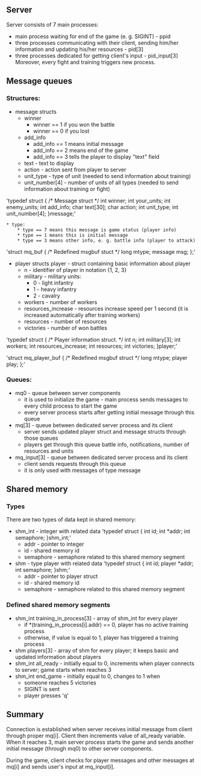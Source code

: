 ## Server
Server consists of 7 main processes:
* main process waiting for end of the game (e. g. SIGINT) - ppid
* three processes communicating with their client, sending him/her information and updating his/her resources - pid[3]
* three processes dedicated for getting client's input - pid_input[3]
Moreover, every fight and training triggers new process. 

## Message queues
### Structures:
* message structs 
    * winner
        * winner == 1 if you won the battle
        * winner == 0 if you lost
    * add_info
        * add_info == 1 means initial message
        * add_info == 2 means end of the game
        * add_info == 3 tells the player to display "text" field
    * text - text to display
    * action - action sent from player to server
    * unit_type - type of unit (needed to send information about training)
    * unit_number[4] - number of units of all types (needed to send information about training or fight)

'typedef struct {
    /* Message struct */
    int winner; 
    int your_units; 
    int enemy_units; 
    int add_info; 
    char text[30];
    char action;
    int unit_type;
    int unit_number[4];
}message;'

    * type:
        * type == 7 means this message is game status (player info)
        * type == 1 means this is initial message
        * type == 3 means other info, e. g. battle info (player to attack)

'struct mq_buf {
    /* Redefined msgbuf stuct */
    long mtype; 
    message msg;
};'

* player structs 
player - struct containing basic information about player
    * n - identifier of player in notation {1, 2, 3}
    * military - military units:
        * 0 - light infantry
        * 1 - heavy infantry
        * 2 - cavalry
    * workers - number of workers
    * resources_increase - resources increase speed per 1 second (it is increased automatically after training workers)
    * resources - number of resources
    * victories - number of won battles

'typedef struct {
    /* Player information struct. */
    int n;
    int military[3];
    int workers;
    int resources_increase; 
    int resources;
    int victories;
}player;'

'struct mq_player_buf {
    /* Redefined msgbuf struct */
    long mtype;
    player play;
};'

### Queues:
* mq0 - queue between server components
    * it is used to initialize the game - main process sends messages to every child process to start the game
    * every server process starts after getting initial message through this queue
* mq[3] - queue between dedicated server process and its client 
    * server sends updated player struct and message structs through those queues
    * players get through this queue battle info, notifications, number of resources and units
* mq_input[3] - queue between dedicated server process and its client
    * client sends requests through this queue
    * it is only used with messages of type message

## Shared memory
### Types
There are two types of data kept in shared memory:
* shm_int - integer with related data
'typedef struct {
    int id;
    int *addr;
    int semaphore;
}shm_int;'
    * addr - pointer to integer
    * id - shared memory id
    * semaphore - semaphore related to this shared memory segment
* shm - type player with related data
'typedef struct {
    int id;
    player *addr;
    int semaphore;
}shm;'
    * addr - pointer to player struct
    * id - shared memory id
    * semaphore - semaphore related to this shared memory segment
### Defined shared memory segments
* shm_int training_in_process[3] - array of shm_int for every player
    * if *(training_in_process[i].addr) == 0, player has no active training process
    * otherwise, if value is equal to 1, player has triggered a training process
* shm players[3] - array of shm for every player; it keeps basic and updated information about players
* shm_int all_ready - initially equal to 0, increments when player connects to server; game starts when reaches 3
* shm_int end_game - initially equal to 0, changes to 1 when 
    * someone reaches 5 victories
    * SIGINT is sent
    * player presses 'q'

## Summary
Connection is established when server receives initial message from client through proper mq[i]. 
Client then increments value of all_ready variable. When it reaches 3, main server process starts the game and sends another initial message (through mq0) to other server components.

During the game, client checks for player messages and other messages at mq[i] and sends user's input at mq_input[i]. 
